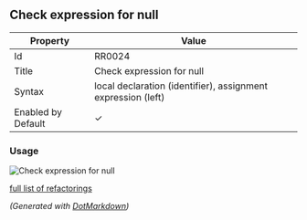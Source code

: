 ## Check expression for null

| Property           | Value                                                            |
| ------------------ | ---------------------------------------------------------------- |
| Id                 | RR0024                                                           |
| Title              | Check expression for null                                        |
| Syntax             | local declaration \(identifier\), assignment expression \(left\) |
| Enabled by Default | &#x2713;                                                         |

### Usage

![Check expression for null](../../images/refactorings/CheckExpressionForNull.png)

[full list of refactorings](Refactorings.md)

*\(Generated with [DotMarkdown](http://github.com/JosefPihrt/DotMarkdown)\)*